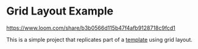 # Grid Layout Example

https://www.loom.com/share/b3b0566d115b47f4afb9128718c9fcd1

This is a simple project that replicates part of a [template](https://www.w3schools.com/w3css/tryw3css_templates_analytics.htm#) using grid layout.
